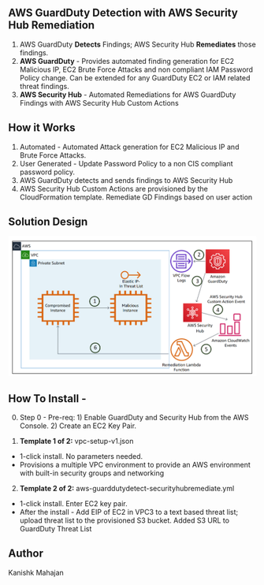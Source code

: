 <p align="center">
</p>

## AWS GuardDuty Detection with AWS Security Hub Remediation 

 1. AWS GuardDuty **Detects** Findings; AWS Security Hub **Remediates** those findings.
 2. **AWS GuardDuty** - Provides automated finding generation for EC2 Malicious IP, EC2 Brute Force Attacks and non compliant IAM Password Policy change. Can be extended for any GuardDuty EC2 or IAM related threat findings. 
 3. **AWS Security Hub** - Automated Remediations for AWS GuardDuty Findings with AWS Security Hub Custom Actions

## How it Works

1. Automated - Automated Attack generation for EC2 Malicious IP and Brute Force Attacks. 
2. User Generated - Update Password Policy to a non CIS compliant password policy.
3. AWS GuardDuty detects and sends findings to AWS Security Hub
4. AWS Security Hub Custom Actions are provisioned by the CloudFormation template. Remediate GD Findings based on user action

## Solution Design

![](images/arch-diagram.png)


## How To Install - 

0. Step 0 - Pre-req:  1) Enable GuardDuty and Security Hub from the AWS Console. 2) Create an EC2 Key Pair.

1. **Template 1 of 2:** vpc-setup-v1.json
* 1-click install. No parameters needed.
* Provisions a multiple VPC environment to provide an AWS environment with built-in security groups and networking


2. **Template 2 of 2:** aws-guarddutydetect-securityhubremediate.yml
* 1-click install. Enter EC2 key pair.
* After the install - Add EIP of EC2 in VPC3 to a text based threat list; upload threat list to the provisioned S3 bucket. Added S3 URL to GuardDuty Threat List



## Author

Kanishk Mahajan

